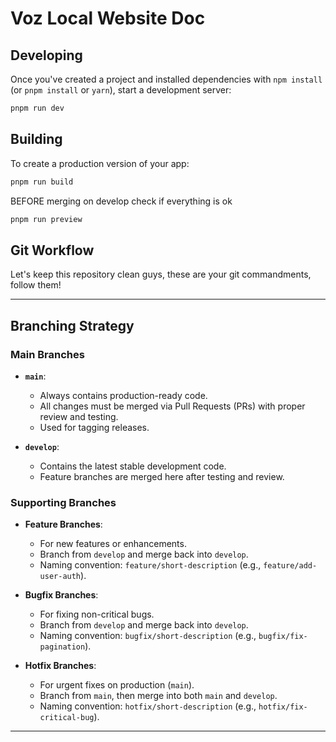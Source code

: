 # Voz Local Website Doc


## Developing

Once you've created a project and installed dependencies with `npm install` (or `pnpm install` or `yarn`), start a development server:

```bash
pnpm run dev
```

## Building

To create a production version of your app:

```bash
pnpm run build
```

BEFORE merging on develop check if everything is ok
```bash
pnpm run preview
```


## Git Workflow 

Let's keep this repository clean guys, these are your git commandments, follow them!


---
## Branching Strategy

### Main Branches
- **`main`**: 
  - Always contains production-ready code.
  - All changes must be merged via Pull Requests (PRs) with proper review and testing.
  - Used for tagging releases.

- **`develop`**:
  - Contains the latest stable development code.
  - Feature branches are merged here after testing and review.

### Supporting Branches
- **Feature Branches**:
  - For new features or enhancements.
  - Branch from `develop` and merge back into `develop`.
  - Naming convention: `feature/short-description` (e.g., `feature/add-user-auth`).

- **Bugfix Branches**:
  - For fixing non-critical bugs.
  - Branch from `develop` and merge back into `develop`.
  - Naming convention: `bugfix/short-description` (e.g., `bugfix/fix-pagination`).

- **Hotfix Branches**:
  - For urgent fixes on production (`main`).
  - Branch from `main`, then merge into both `main` and `develop`.
  - Naming convention: `hotfix/short-description` (e.g., `hotfix/fix-critical-bug`).

---

